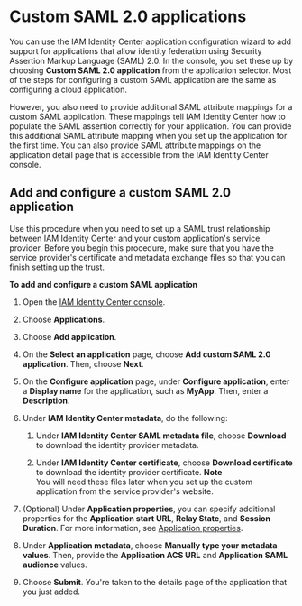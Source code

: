 # Custom SAML 2\.0 applications<a name="samlapps"></a>

You can use the IAM Identity Center application configuration wizard to add support for applications that allow identity federation using Security Assertion Markup Language \(SAML\) 2\.0\. In the console, you set these up by choosing **Custom SAML 2\.0 application** from the application selector\. Most of the steps for configuring a custom SAML application are the same as configuring a cloud application\. 

However, you also need to provide additional SAML attribute mappings for a custom SAML application\. These mappings tell IAM Identity Center how to populate the SAML assertion correctly for your application\. You can provide this additional SAML attribute mapping when you set up the application for the first time\. You can also provide SAML attribute mappings on the application detail page that is accessible from the IAM Identity Center console\.

## Add and configure a custom SAML 2\.0 application<a name="addconfigcustomapp"></a>

Use this procedure when you need to set up a SAML trust relationship between IAM Identity Center and your custom application's service provider\. Before you begin this procedure, make sure that you have the service provider's certificate and metadata exchange files so that you can finish setting up the trust\.

**To add and configure a custom SAML application**

1. Open the [IAM Identity Center console](https://console.aws.amazon.com/singlesignon)\.

1. Choose **Applications**\.

1. Choose **Add application**\.

1. On the **Select an application** page, choose **Add custom SAML 2\.0 application**\. Then, choose **Next**\.

1. On the **Configure application** page, under **Configure application**, enter a **Display name** for the application, such as **MyApp**\. Then, enter a **Description**\.

1. Under **IAM Identity Center metadata**, do the following:

   1. Under **IAM Identity Center SAML metadata file**, choose **Download** to download the identity provider metadata\.

   1. Under **IAM Identity Center certificate**, choose **Download certificate** to download the identity provider certificate\.
**Note**  
You will need these files later when you set up the custom application from the service provider's website\. 

1. \(Optional\) Under **Application properties**, you can specify additional properties for the **Application start URL**, **Relay State**, and **Session Duration**\. For more information, see [Application properties](appproperties.md)\.

1. Under **Application metadata**, choose **Manually type your metadata values**\. Then, provide the **Application ACS URL** and **Application SAML audience** values\.

1. Choose **Submit**\. You're taken to the details page of the application that you just added\.